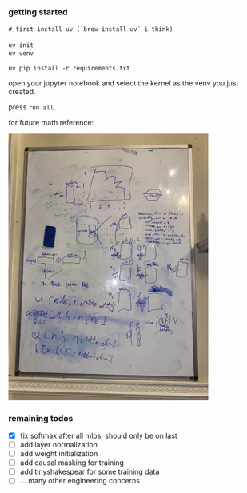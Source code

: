 ### getting started

```
# first install uv (`brew install uv` i think)

uv init
uv venv
```
```
uv pip install -r requirements.txt
```


open your jupyter notebook and select the kernel as the venv you just created.

press `run all`.

for future math reference:

<img src="whiteboard.webp" width="400"/>

### remaining todos
- [x] fix softmax after all mlps, should only be on last
- [ ] add layer normalization
- [ ] add weight initialization
- [ ] add causal masking for training
- [ ] add tinyshakespear for some training data
- [ ] ... many other engineering concerns
